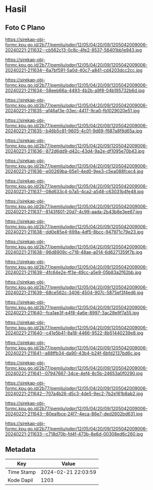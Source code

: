 # Hasil

## Foto C Plano

https://sirekap-obj-formc.kpu.go.id/2b77/pemilu/pdpr/12/05/04/20/09/1205042009006-20240221-211632--cb562c13-0c8c-4fe2-8537-56401bb1e943.jpg

https://sirekap-obj-formc.kpu.go.id/2b77/pemilu/pdpr/12/05/04/20/09/1205042009006-20240221-211634--6a7bf591-5a0d-40c7-a841-cd4203dcc2cc.jpg

https://sirekap-obj-formc.kpu.go.id/2b77/pemilu/pdpr/12/05/04/20/09/1205042009006-20240221-211634--58eeb66a-4493-4b2b-a9f8-04b195732b6d.jpg

https://sirekap-obj-formc.kpu.go.id/2b77/pemilu/pdpr/12/05/04/20/09/1205042009006-20240221-211635--af46af3e-03ec-4417-9ca0-fb1029020e51.jpg

https://sirekap-obj-formc.kpu.go.id/2b77/pemilu/pdpr/12/05/04/20/09/1205042009006-20240221-211635--b46b5c81-9605-4c01-9d69-f687a8f8d65a.jpg

https://sirekap-obj-formc.kpu.go.id/2b77/pemilu/pdpr/12/05/04/20/09/1205042009006-20240221-211636--872d6dd9-d42c-43d4-9a2e-df1095e70b43.jpg

https://sirekap-obj-formc.kpu.go.id/2b77/pemilu/pdpr/12/05/04/20/09/1205042009006-20240221-211636--e00269ba-65e1-4ed0-9ee3-c5ea088fcec4.jpg

https://sirekap-obj-formc.kpu.go.id/2b77/pemilu/pdpr/12/05/04/20/09/1205042009006-20240221-211637--08d633c4-b7a5-4ca2-a548-c63031b4fe48.jpg

https://sirekap-obj-formc.kpu.go.id/2b77/pemilu/pdpr/12/05/04/20/09/1205042009006-20240221-211637--8143f801-20d7-4c99-aada-2b43b8e3ee67.jpg

https://sirekap-obj-formc.kpu.go.id/2b77/pemilu/pdpr/12/05/04/20/09/1205042009006-20240221-211638--dd0e85e4-699a-4df5-8bcc-947971c79e23.jpg

https://sirekap-obj-formc.kpu.go.id/2b77/pemilu/pdpr/12/05/04/20/09/1205042009006-20240221-211638--96d8909c-c718-48ae-a014-6d6271359f7b.jpg

https://sirekap-obj-formc.kpu.go.id/2b77/pemilu/pdpr/12/05/04/20/09/1205042009006-20240221-211639--4fc64e2e-ff3e-49cc-a5e9-05b83a2f62bb.jpg

https://sirekap-obj-formc.kpu.go.id/2b77/pemilu/pdpr/12/05/04/20/09/1205042009006-20240221-211639--68ce562c-3406-4504-907c-5875ef3f4ed6.jpg

https://sirekap-obj-formc.kpu.go.id/2b77/pemilu/pdpr/12/05/04/20/09/1205042009006-20240221-211640--fca1ae3f-e4f8-4a6e-8997-3ac28e9f7a55.jpg

https://sirekap-obj-formc.kpu.go.id/2b77/pemilu/pdpr/12/05/04/20/09/1205042009006-20240221-211640--c41e5b41-8a18-4466-9522-8b51440239e8.jpg

https://sirekap-obj-formc.kpu.go.id/2b77/pemilu/pdpr/12/05/04/20/09/1205042009006-20240221-211641--a88ffb34-da90-43b4-b24f-6bfd2137bd6c.jpg

https://sirekap-obj-formc.kpu.go.id/2b77/pemilu/pdpr/12/05/04/20/09/1205042009006-20240221-211641--07947667-34ce-4ef4-8c5b-24653a0f0290.jpg

https://sirekap-obj-formc.kpu.go.id/2b77/pemilu/pdpr/12/05/04/20/09/1205042009006-20240221-211642--707a4b26-d5c3-4de5-9ec2-7b2e161b8ab2.jpg

https://sirekap-obj-formc.kpu.go.id/2b77/pemilu/pdpr/12/05/04/20/09/1205042009006-20240221-211643--80eafbce-24f7-4eca-86e7-ded2602bd631.jpg

https://sirekap-obj-formc.kpu.go.id/2b77/pemilu/pdpr/12/05/04/20/09/1205042009006-20240221-211633--c718d70b-fd4f-473b-8e6d-00308ed6c260.jpg


## Metadata

| Key        | Value               |
| ---------- | ------------------- |
| Time Stamp | 2024-02-21 22:03:59 |
| Kode Dapil | 1203                |



